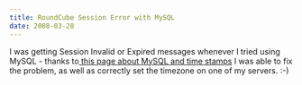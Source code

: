 ```yaml
---
title: RoundCube Session Error with MySQL
date: 2008-03-28
---
```

I was getting Session Invalid or Expired messages whenever I tried using MySQL - thanks to<a href="http://http://trac.roundcube.net/ticket/1484101"> this page about MySQL and time stamps</a> I was able to fix the problem, as well as correctly set the timezone on one of my servers. :-)


